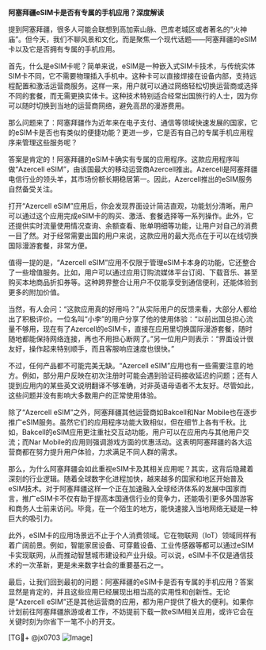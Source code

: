 **阿塞拜疆eSIM卡是否有专属的手机应用？深度解读**

提到阿塞拜疆，很多人可能会联想到高加索山脉、巴库老城区或者著名的“火神庙”。但今天，我们不聊风景和文化，而是聚焦一个现代话题——阿塞拜疆的eSIM卡以及它是否拥有专属的手机应用。

首先，什么是eSIM卡呢？简单来说，eSIM是一种嵌入式SIM卡技术，与传统实体SIM卡不同，它不需要物理插入手机中。这种卡可以直接焊接在设备内部，支持远程配置和激活运营商服务。这样一来，用户就可以通过网络轻松切换运营商或选择不同的套餐，而无需更换实体卡。这种技术特别适合经常出国旅行的人士，因为你可以随时切换到当地的运营商网络，避免高昂的漫游费用。

那么问题来了：阿塞拜疆作为近年来在电子支付、通信等领域快速发展的国家，它的eSIM卡是否也有类似的便捷功能？更进一步，它是否有自己的专属手机应用程序来管理这些服务呢？

答案是肯定的！阿塞拜疆的eSIM卡确实有专属的应用程序。这款应用程序叫做“Azercell eSIM”，由该国最大的移动运营商Azercell推出。Azercell是阿塞拜疆电信行业的领头羊，其市场份额长期稳居第一。因此，Azercell推出的eSIM服务自然备受关注。

打开“Azercell eSIM”应用后，你会发现界面设计简洁直观，功能划分清晰。用户可以通过这个应用完成eSIM卡的购买、激活、套餐选择等一系列操作。此外，它还提供实时流量使用情况查询、余额查看、账单明细等功能，让用户对自己的消费一目了然。对于经常需要出国的用户来说，这款应用的最大亮点在于可以在线切换国际漫游套餐，非常方便。

值得一提的是，“Azercell eSIM”应用不仅限于管理eSIM卡本身的功能，它还整合了一些增值服务。比如，用户可以通过应用订购流媒体平台订阅、下载音乐、甚至购买本地商品折扣券等。这种跨界整合让用户不仅能享受到通信便利，还能体验到更多的附加价值。

当然，有人会问：“这款应用真的好用吗？”从实际用户的反馈来看，大部分人都给出了积极评价。一位名叫“小李”的用户分享了他的使用体验：“以前出国总担心流量不够用，现在有了Azercell的eSIM卡，直接在应用里切换国际漫游套餐，随时随地都能保持网络连接，再也不用担心断网了。”另一位用户则表示：“界面设计很友好，操作起来特别顺手，而且客服响应速度也很快。”

不过，任何产品都不可能完美无缺。“Azercell eSIM”应用也有一些需要注意的地方。例如，部分用户反映在初次注册时可能会遇到验证码接收延迟的问题；还有人提到应用内的某些英文说明翻译不够准确，对非英语母语者不太友好。尽管如此，这些问题并没有影响大多数用户的正常使用体验。

除了“Azercell eSIM”之外，阿塞拜疆其他运营商如Bakcell和Nar Mobile也在逐步推广eSIM服务。虽然它们的应用程序功能大致相似，但在细节上各有千秋。比如，Bakcell的eSIM应用更注重社交互动功能，用户可以在应用内与其他用户交流；而Nar Mobile的应用则强调游戏方面的优惠活动。这表明阿塞拜疆的各大运营商都在努力提升用户体验，力求满足不同人群的需求。

那么，为什么阿塞拜疆会如此重视eSIM卡及其相关应用呢？其实，这背后隐藏着深刻的行业逻辑。随着全球数字化进程加快，越来越多的国家和地区开始普及eSIM技术。对于阿塞拜疆这样一个正在加速融入全球经济体系的发展中国家而言，推广eSIM卡不仅有助于提高本国通信行业的竞争力，还能吸引更多外国游客和商务人士前来访问。毕竟，在一个陌生的地方，能快速接入当地网络无疑是一种巨大的吸引力。

此外，eSIM卡的应用场景远不止于个人消费领域。它在物联网（IoT）领域同样有着广阔前景。例如，智能家居设备、可穿戴设备、工业传感器等都可以通过eSIM卡实现联网，从而推动智慧城市建设和产业升级。可以说，eSIM卡不仅是通信技术的一次革新，更是未来数字社会的重要基石之一。

最后，让我们回到最初的问题：阿塞拜疆的eSIM卡是否有专属的手机应用？答案显然是肯定的，并且这些应用已经展现出相当高的实用性和创新性。无论是“Azercell eSIM”还是其他运营商的应用，都为用户提供了极大的便利。如果你计划前往阿塞拜疆旅游或者工作，不妨提前下载一款eSIM相关应用，或许它会在关键时刻为你省下一笔不小的开支。

[TG💪+ @jx0703 ![Image](https://github.com/user-attachments/assets/dbca1d08-cadb-493c-b0ec-ad6f7a83f270)]